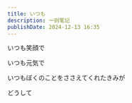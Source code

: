 ```yaml
---
title: いつも
description: 一则笔记
publishDate: 2024-12-13 16:35
---
```

いつも笑顔で

いつも元気で

いつもぼくのことをささえてくれたきみが

どうして

